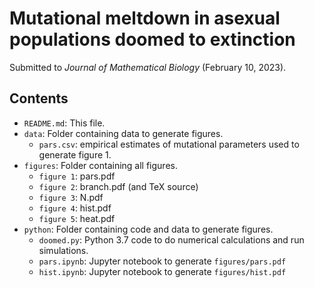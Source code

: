 # Mutational meltdown in asexual populations doomed to extinction 

Submitted to *Journal of Mathematical Biology* (February 10, 2023).

## Contents

* `README.md`: This file.
* `data`: Folder containing data to generate figures.
    * `pars.csv`: empirical estimates of mutational parameters used to generate
      figure 1.
* `figures`: Folder containing all figures.
    * `figure 1`: pars.pdf
    * `figure 2`: branch.pdf (and TeX source)
    * `figure 3`: N.pdf
    * `figure 4`: hist.pdf
    * `figure 5`: heat.pdf
* `python`: Folder containing code and data to generate figures.
    * `doomed.py`: Python 3.7 code to do numerical calculations and run simulations.
    * `pars.ipynb`: Jupyter notebook to generate `figures/pars.pdf`
    * `hist.ipynb`: Jupyter notebook to generate `figures/hist.pdf`
